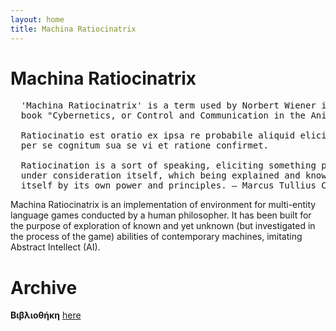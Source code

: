 ```yaml
---
layout: home
title: Machina Ratiocinatrix
---
```

# Machina Ratiocinatrix
<pre>
  'Machina Ratiocinatrix' is a term used by Norbert Wiener in the introduction to his 
  book "Cybernetics, or Control and Communication in the Animal and the Machine".

  Ratiocinatio est oratio ex ipsa re probabile aliquid eliciens, quod expositum et 
  per se cognitum sua se vi et ratione confirmet.

  Ratiocination is a sort of speaking, eliciting something probable from the fact 
  under consideration itself, which being explained and known of itself, confirms 
  itself by its own power and principles. — Marcus Tullius Cicero
</pre>

Machina Ratiocinatrix is an implementation of environment for multi-entity language games conducted by a human philosopher. It has been built for the purpose of exploration of known and yet unknown (but investigated in the process of the game) abilities of contemporary machines, imitating Abstract Intellect (AI).<br>

# Archive
**Βιβλιοθήκη** [here](https://github.com/bibliotheke)
